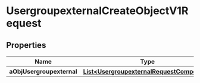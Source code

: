 

# UsergroupexternalCreateObjectV1Request

## Properties

Name | Type | Description | Notes
------------ | ------------- | ------------- | -------------
**aObjUsergroupexternal** | [**List&lt;UsergroupexternalRequestCompound&gt;**](UsergroupexternalRequestCompound.md) |  | 




